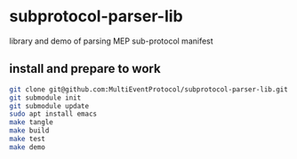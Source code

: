 # subprotocol-parser-lib
library and demo of parsing MEP sub-protocol manifest

## install and prepare to work
```sh
git clone git@github.com:MultiEventProtocol/subprotocol-parser-lib.git
git submodule init
git submodule update
sudo apt install emacs
make tangle
make build
make test
make demo
```
